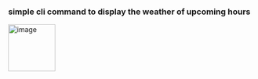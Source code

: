 ### simple cli command to display the weather of upcoming hours
<img width="96" alt="image" src="https://github.com/user-attachments/assets/994a0aea-8613-4f09-9655-911ee8b005fc">

